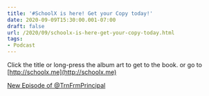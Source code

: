 ```yaml
---
title: '#SchoolX is here! Get your Copy today!'
date: 2020-09-09T15:30:00.001-07:00
draft: false
url: /2020/09/schoolx-is-here-get-your-copy-today.html
tags: 
- Podcast
---
```


  

Click the title or long-press the album art to get to the book. or go to [http://schoolx.me](http://schoolx.me)

  

[New Episode of @TrnFrmPrincipal](https://amzn.to/33cIy22)